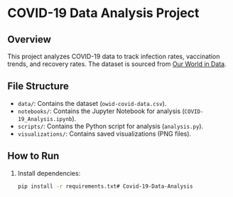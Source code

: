 # COVID-19 Data Analysis Project

## Overview
This project analyzes COVID-19 data to track infection rates, vaccination trends, and recovery rates. The dataset is sourced from [Our World in Data](https://ourworldindata.org/covid-vaccinations).

## File Structure
- `data/`: Contains the dataset (`owid-covid-data.csv`).
- `notebooks/`: Contains the Jupyter Notebook for analysis (`COVID-19_Analysis.ipynb`).
- `scripts/`: Contains the Python script for analysis (`analysis.py`).
- `visualizations/`: Contains saved visualizations (PNG files).

## How to Run
1. Install dependencies:
   ```bash
   pip install -r requirements.txt#   C o v i d - 1 9 - D a t a - A n a l y s i s  
 